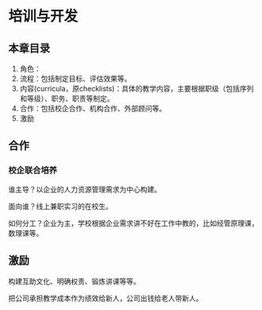 # 培训与开发

## 本章目录

1. 角色：
2. 流程：包括制定目标、评估效果等。
3. 内容(curricula，原checklists)：具体的教学内容，主要根据职级（包括序列和等级）、职务、职责等制定。
4. 合作：包括校企合作、机构合作、外部顾问等。
5. 激励

## 合作

### 校企联合培养

谁主导？以企业的人力资源管理需求为中心构建。

面向谁？线上兼职实习的在校生。

如何分工？企业为主，学校根据企业需求讲不好在工作中教的，比如经管原理课，数理课等。

## 激励

构建互助文化、明确权责、锻炼讲课等等。

把公司承担教学成本作为绩效给新人，公司出钱给老人带新人。
